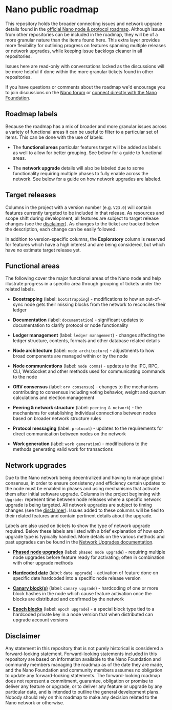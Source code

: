 # Nano public roadmap

This repository holds the broader connecting issues and network upgrade details found in the [official Nano node & protocol roadmap](https://github.com/orgs/nanocurrency/projects/5). Although issues from other repositories can be included in the roadmap, they will be of a more granular nature than the items found here. This extra layer provides more flexibility for outlining progress on features spanning multiple releases or network upgrades, while keeping issue backlogs cleaner in all repositories.

Issues here are read-only with conversations locked as the discussions will be more helpful if done within the more granular tickets found in other repositories.

If you have questions or comments about the roadmap we'd encourage you to join discussions on the [Nano forum](https://forum.nano.org) or [connect directly with the Nano Foundation](https://nano.org/connect).

## Roadmap labels

Because the roadmap has a mix of broader and more granular issues across a variety of functional areas it can be useful to filter to a particular set of items. This can be done with the use of labels:

* The **functional areas** particular features target will be added as labels as well to allow for better grouping. See below for a guide to functional areas.

* The **network upgrade** details will also be labeled due to some functionality requiring multiple phases to fully enable across the network. See below for a guide on how network upgrades are labeled.

## Target releases

Columns in the project with a version number (e.g. `V23.0`) will contain features currently targeted to be included in that release. As resources and scope shift during development, all features are subject to target release changes (see the [disclaimer](#disclaimer)). As changes to the ticket are tracked below the description, each change can be easily followed.

In addition to version-specific columns, the **Exploratory** column is reserved for features which have a high interest and are being considered, but which have no estimate target release yet.

## Functional areas

The following cover the major functional areas of the Nano node and help illustrate progress in a specific area through grouping of tickets under the related labels.

* **Boostrapping** (label: `bootstrapping`) - modifications to how an out-of-sync node gets their missing blocks from the network to reconciles their ledger

* **Documentation** (label: `documentation`) - significant updates to documentation to clarify protocol or node functionality

* **Ledger management** (label: `ledger management`) - changes affecting the ledger structure, contents, formats and other database related details

* **Node architecture** (label: `node architecture`) - adjustments to how broad components are managed within or by the node

* **Node communications** (label: `node comms`) - updates to the IPC, RPC, CLI, WebSocket and other methods used for communicating commands to the node

* **ORV consensus** (label: `orv consensus`) - changes to the mechanisms contributing to consensus including voting behavior, weight and quorum calculations and election management 

* **Peering & network structure** (label: `peering & network`) - the mechanisms for establishing individual connections between nodes based on broader network structure rules

* **Protocol messaging** (label: `protocol`) - updates to the requirements for direct communication between nodes on the network

* **Work generation** (label: `work generation`) - modifications to the methods generating valid work for transactions


## Network upgrades

Due to the Nano network being decentralized and having to manage global consensus, in order to ensure consistency and efficiency certain updates to the node must be enabled in phases and using mechanisms that activate them after initial software upgrade. Columns in the project beginning with `Upgrade:` represent time between node releases where a specific network upgrade is being targeted. All network upgrades are subject to timing changes (see the [disclaimer](#disclaimer)). Issues added to these columns will be tied to their related features and contain pertinent details about the upgrade.

Labels are also used on tickets to show the type of network upgrade required. Below these labels are listed with a brief explanation of how each upgrade type is typically handled. More details on the various methods and past upgrades can be found in the [Network Upgrades documentation](https://docs.nano.org/releases/network-upgrades/).

* **[Phased node upgrades](https://docs.nano.org/releases/network-upgrades/#phased-node-upgrades)** (label: `phased node upgrade`) - requiring multiple node upgrades before feature ready for activating; often in combination with other upgrade methods

* **[Hardcoded date](https://docs.nano.org/releases/network-upgrades/#hardcoded-date)** (label: `date upgrade`) - activation of feature done on specific date hardcoded into a specific node release version

* **[Canary block(s)](https://docs.nano.org/releases/network-upgrades/#canary-blocks)** (label: `canary upgrade`) - hardcoding of one or more block hashes in the node which cause feature activation once the blocks are distributed and confirmed by the network

* **[Epoch blocks](https://docs.nano.org/releases/network-upgrades/#epoch-blocks)** (label: `epoch upgrade`) - a special block type tied to a hardcoded private key in a node version that when distributed can upgrade account versions


## Disclaimer 

Any statement in this repository that is not purely historical is considered a forward-looking statement. Forward-looking statements included in this repository are based on information available to the Nano Foundation and community members managing the roadmap as of the date they are made, and the Nano Foundation and community members assumes no obligation to update any forward-looking statements. The forward-looking roadmap does not represent a commitment, guarantee, obligation or promise to deliver any feature or upgrade, or to deliver any feature or upgrade by any particular date, and is intended to outline the general development plans. Nobody should rely on this roadmap to make any decision related to the Nano network or otherwise.
